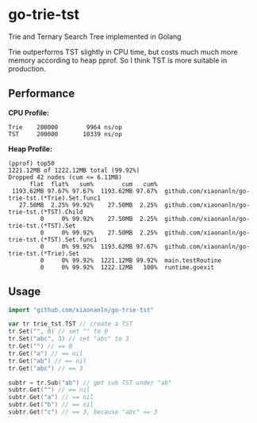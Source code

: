 # go-trie-tst
Trie and Ternary Search Tree implemented in Golang

Trie outperforms TST slightly in CPU time, but costs much much more memory according to heap pprof.
So I think TST is more suitable in production.

## Performance
**CPU Profile:**
```
Trie    200000	      9964 ns/op
TST     200000	     10339 ns/op
```

**Heap Profile:**
```
(pprof) top50
1221.12MB of 1222.12MB total (99.92%)
Dropped 42 nodes (cum <= 6.11MB)
      flat  flat%   sum%        cum   cum%
 1193.62MB 97.67% 97.67%  1193.62MB 97.67%  github.com/xiaonanln/go-trie-tst.(*Trie).Set.func1
   27.50MB  2.25% 99.92%    27.50MB  2.25%  github.com/xiaonanln/go-trie-tst.(*TST).Child
         0     0% 99.92%    27.50MB  2.25%  github.com/xiaonanln/go-trie-tst.(*TST).Set
         0     0% 99.92%    27.50MB  2.25%  github.com/xiaonanln/go-trie-tst.(*TST).Set.func1
         0     0% 99.92%  1193.62MB 97.67%  github.com/xiaonanln/go-trie-tst.(*Trie).Set
         0     0% 99.92%  1221.12MB 99.92%  main.testRoutine
         0     0% 99.92%  1222.12MB   100%  runtime.goexit
```

## Usage 

```go
import "github.com/xiaonanln/go-trie-tst"

var tr trie_tst.TST // create a TST
tr.Set("", 0) // set "" to 0
tr.Set("abc", 3) // set "abc" to 3
tr.Get("") // == 0
tr.Get("a") // == nil
tr.Get("ab") // == nil
tr.Get("abc") // == 3

subtr = tr.Sub("ab") // get sub TST under "ab"
subtr.Get("") // == nil
subtr.Get("a") // == nil
subtr.Get("b") // == nil
subtr.Get("c") // == 3, because "abc" == 3
```
